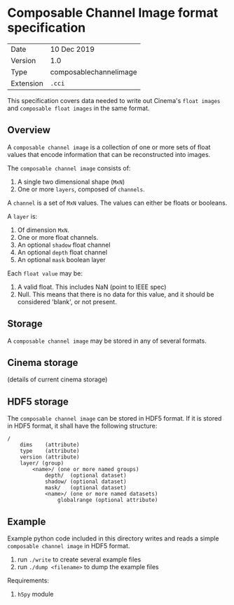 # Composable Channel Image format specification


|  |  |
|--|--|
| Date    | 10 Dec 2019 |
| Version | 1.0 |
| Type    | composablechannelimage |
| Extension | `.cci` |

This specification covers data needed to write out Cinema's `float images` and `composable float images` in the same format.

## Overview

A `composable channel image` is a collection of one or more sets of float values that encode information that can be reconstructed into images.

The `composable channel image` consists of: 

1. A single two dimensional shape (`MxN`)
1. One or more `layers`, composed of `channels`.

A `channel` is a set of `MxN` values. The values can either be floats or booleans. 

A `layer` is:

1. Of dimension `MxN`.
1. One or more float channels. 
1. An optional `shadow` float channel
1. An optional `depth` float channel 
1. An optional `mask` boolean layer 

Each `float value` may be:

1. A valid float. This includes NaN (point to IEEE spec)
1. Null. This means that there is no data for this value, and it should be considered 'blank', or not present. 

## Storage

A `composable channel image` may be stored in any of several formats.

## Cinema storage

(details of current cinema storage)

## HDF5 storage

The `composable channel image` can be stored in HDF5 format. If it is stored in HDF5 format, it shall have the following structure:

```
/
    dims    (attribute)
    type    (attribute)
    version (attribute)
    layer/ (group)
        <name>/ (one or more named groups)
            depth/  (optional dataset)
            shadow/ (optional dataset)
            mask/   (optional dataset)
            <name>/ (one or more named datasets) 
                globalrange (optional attribute)
```

## Example

Example python code included in this directory writes and reads a simple `composable channel image` in HDF5 format.

1. run `./write` to create several example files
1. run `./dump <filename>` to dump the example files


Requirements:

1. `h5py` module
